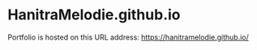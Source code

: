 # HanitraMelodie.github.io
Portfolio is hosted on this URL address: https://hanitramelodie.github.io/

